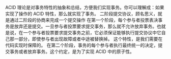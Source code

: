 ACID 理论是对事务特性的抽象和总结，方便我们实现事务。你可以理解成：如果实现了操作的 ACID 特性，那么就实现了事务。
二阶段提交协议，顾名思义，就是通过二阶段的协商来完成一个提交操作
在第一个阶段，每个参与者投票表决事务是放弃还是提交。一旦参与者投票要求提交事务，那么就不允许放弃事务。也就是说，在一个参与者投票要求提交事务之前，它必须保证能够执行提交协议中它自己那一部分，即使参与者出现故障或者中途被替换掉。 这个特性，是我们需要在代码实现时保障的。
在第二个阶段，事务的每个参与者执行最终统一的决定，提交事务或者放弃事务。这个约定，是为了实现 ACID 中的原子性。
